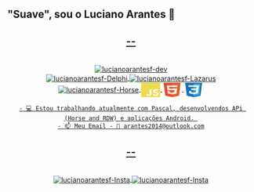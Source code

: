 ## "Suave", sou o Luciano Arantes 👋

<div align="center">
  <a href="https://github.com/lucianoarantesf">

 
  ## --
 <div style="display: inline_block" align="center"><br>
           <img align="center" alt="lucianoarantesf-dev" src="https://media4.giphy.com/media/Y4ak9Ki2GZCbJxAnJD/giphy.gif?cid=ecf05e47d308peuqwxc8uibs01p5wto5bi33fd5xqlylz9n0&rid=giphy.gif&ct=g" />
        <br>
    <img align="center" alt="lucianoarantesf-Delphi" height="35" width="35"src="https://www.embarcadero.com/images/logos/delphi-logo-1024.png">
       <img align="center" alt="lucianoarantesf-Lazarus" height="40" width="40" src="https://upload.wikimedia.org/wikipedia/commons/8/80/Lazarus_Logo_%28new%29.png">
   <img align="center" alt="lucianoarantesf-Horse" height="30" width="40"src="https://github.com/HashLoad/horse/blob/master/img/horse.png">
  <img align="center" alt="lucianoarantesf-Js" height="30" width="40" src="https://raw.githubusercontent.com/devicons/devicon/master/icons/javascript/javascript-plain.svg">
  <img align="center" alt="lucianoarantesf-HTML" height="30" width="40" src="https://raw.githubusercontent.com/devicons/devicon/master/icons/html5/html5-original.svg">
  <img align="center" alt="lucianoarantesf-CSS" height="30" width="40" src="https://raw.githubusercontent.com/devicons/devicon/master/icons/css3/css3-original.svg">
<br>

</div>
  
  
    - 💻 Estou trabalhando atualmente com Pascal, desenvolvendos APi (Horse and RDW) e aplicações Android. 
    - 📫 Meu Email - 📧 arantes2014@outlook.com


## --
 <div style="display: inline_block" align="center"><br>
 <a href="https://www.instagram.com/user_arantes/" ><img align="center" alt="lucianoarantesf-Insta" src="https://img.shields.io/badge/Instagram-E4405F?style=for-the-badge&logo=instagram&logoColor=white" />
 </a> 
   <a href="https://www.linkedin.com/in/luciano-arantes-filho/" ><img align="center" alt="lucianoarantesf-Insta" src="https://img.shields.io/badge/LinkedIn-0077B5?style=for-the-badge&logo=linkedin&logoColor=white" />
 </a> 
 </div>
